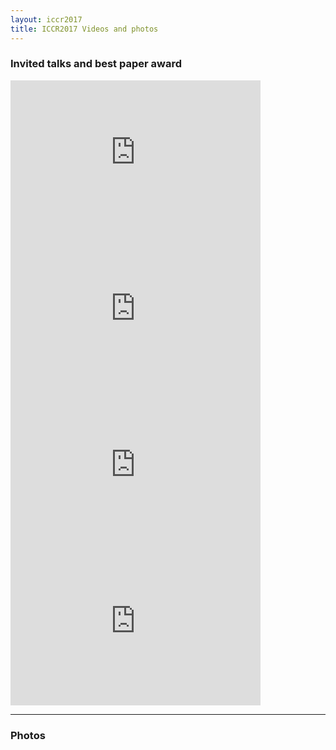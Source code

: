 ```yaml
---
layout: iccr2017
title: ICCR2017 Videos and photos
---
```


### Invited talks and best paper award
<div class="row">
  <div class="col-lg-6 col-md-8 col-xs-10 thumb">
<iframe width="400" height="250" src="https://www.youtube.com/embed/sZlVSmC7Lzo" frameborder="0" allowfullscreen></iframe>
</div>
<div class="col-lg-6 col-md-8 col-xs-10 thumb">
<iframe width="400" height="250" src="https://www.youtube.com/embed/DGAuVmgFH7g" frameborder="0" allowfullscreen></iframe>
</div>
<div class="col-lg-6 col-md-8 col-xs-10 thumb">
<iframe width="400" height="250" src="https://www.youtube.com/embed/np-E1W1D4Zo" frameborder="0" allowfullscreen></iframe>
</div>
<div class="col-lg-6 col-md-8 col-xs-10 thumb">
<iframe width="400" height="250" src="https://www.youtube.com/embed/TzIOvgkqZYs" frameborder="0" allowfullscreen></iframe>
</div>
</div>

---
### Photos

<div class="row">
    <div class="col-lg-6 col-md-8 col-xs-10 thumb">
        <a class="thumbnail" href="#">
            <img class="img-fluid" src="/files/photos/1.jpeg" alt="">
        </a>
    </div>
    <div class="col-lg-6 col-md-8 col-xs-10 thumb">
        <a class="thumbnail" href="#">
            <img class="img-thumbnail" src="/files/photos/2.jpeg" alt="">
        </a>
    </div>
    <div class="col-lg-6 col-md-8 col-xs-10 thumb">
        <a class="thumbnail" href="#">
            <img class="img-thumbnail" src="/files/photos/16.jpeg" alt="">
        </a>
    </div>
    <div class="col-lg-6 col-md-8 col-xs-10 thumb">
        <a class="thumbnail" href="#">
            <img class="img-thumbnail" src="/files/photos/4.jpeg" alt="">
        </a>
    </div>
    <div class="col-lg-6 col-md-8 col-xs-10 thumb">
        <a class="thumbnail" href="#">
            <img class="img-thumbnail" src="/files/photos/5.jpeg" alt="">
        </a>
    </div>
    <div class="col-lg-6 col-md-8 col-xs-10 thumb">
        <a class="thumbnail" href="#">
            <img class="img-thumbnail" src="/files/photos/3.jpeg" alt="">
        </a>
    </div>
    <div class="col-lg-6 col-md-8 col-xs-10 thumb">
        <a class="thumbnail" href="#">
            <img class="img-thumbnail" src="/files/photos/12.jpeg" alt="">
        </a>
    </div>
    <div class="col-lg-6 col-md-8 col-xs-10 thumb">
        <a class="thumbnail" href="#">
            <img class="img-thumbnail" src="/files/photos/11.jpeg" alt="">
        </a>
    </div>
    <div class="col-lg-6 col-md-8 col-xs-10 thumb">
        <a class="thumbnail" href="#">
            <img class="img-thumbnail" src="/files/photos/7.jpeg" alt="">
        </a>
    </div>
    <div class="col-lg-6 col-md-8 col-xs-10 thumb">
        <a class="thumbnail" href="#">
            <img class="img-thumbnail" src="/files/photos/8.jpeg" alt="">
        </a>
    </div>
    <div class="col-lg-6 col-md-8 col-xs-10 thumb">
        <a class="thumbnail" href="#">
            <img class="img-thumbnail" src="/files/photos/9.jpeg" alt="">
        </a>
    </div>
    <div class="col-lg-6 col-md-8 col-xs-10 thumb">
        <a class="thumbnail" href="#">
            <img class="img-thumbnail" src="/files/photos/10.jpeg" alt="">
        </a>
    </div>
    <div class="col-lg-6 col-md-8 col-xs-10 thumb">
        <a class="thumbnail" href="#">
            <img class="img-thumbnail" src="/files/photos/13.jpeg" alt="">
        </a>
    </div>
    <div class="col-lg-6 col-md-8 col-xs-10 thumb">
        <a class="thumbnail" href="#">
            <img class="img-thumbnail" src="/files/photos/14.jpeg" alt="">
        </a>
    </div>
    <div class="col-lg-6 col-md-8 col-xs-10 thumb">
        <a class="thumbnail" href="#">
            <img class="img-thumbnail" src="/files/photos/15.jpeg" alt="">
        </a>
    </div>
    <div class="col-lg-6 col-md-8 col-xs-10 thumb">
        <a class="thumbnail" href="#">
            <img class="img-thumbnail" src="/files/photos/6.jpeg" alt="">
        </a>
    </div>
    <div class="col-lg-6 col-md-8 col-xs-10 thumb">
        <a class="thumbnail" href="#">
            <img class="img-thumbnail" src="/files/photos/17.jpeg" alt="">
        </a>
    </div>
</div>